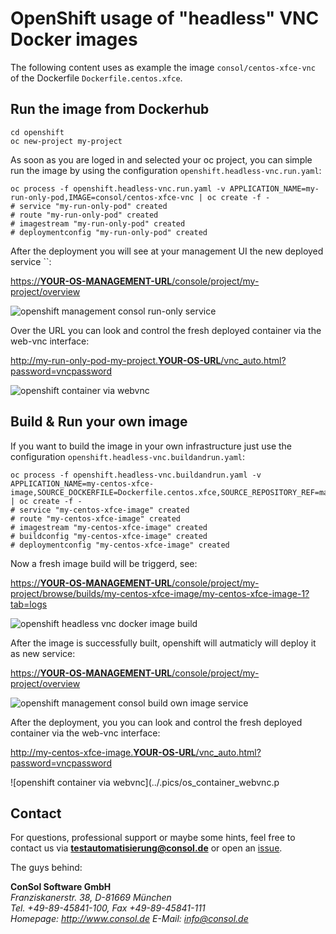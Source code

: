 # OpenShift usage of "headless" VNC Docker images

The following content uses as example the image `consol/centos-xfce-vnc` of the Dockerfile `Dockerfile.centos.xfce`.

## Run the image from Dockerhub
                                
    cd openshift                
    oc new-project my-project   

As soon as you are loged in and selected your oc project, you can simple run the image by using the configuration `openshift.headless-vnc.run.yaml`:

    oc process -f openshift.headless-vnc.run.yaml -v APPLICATION_NAME=my-run-only-pod,IMAGE=consol/centos-xfce-vnc | oc create -f -
    # service "my-run-only-pod" created
    # route "my-run-only-pod" created
    # imagestream "my-run-only-pod" created
    # deploymentconfig "my-run-only-pod" created

After the deployment you will see at your management UI the new deployed service ``:

[https://__YOUR-OS-MANAGEMENT-URL__/console/project/my-project/overview]() 

![openshift management consol run-only service](../.pics/os_run_only.png)


Over the URL you can look and control the fresh deployed container via the web-vnc interface:
 
[http://my-run-only-pod-my-project.__YOUR-OS-URL__/vnc_auto.html?password=vncpassword]() 
 
![openshift container via webvnc](../.pics/os_container_webvnc.png)

 
## Build & Run your own image

If you want to build the image in your own infrastructure just use the configuration `openshift.headless-vnc.buildandrun.yaml`:

    oc process -f openshift.headless-vnc.buildandrun.yaml -v APPLICATION_NAME=my-centos-xfce-image,SOURCE_DOCKERFILE=Dockerfile.centos.xfce,SOURCE_REPOSITORY_REF=master | oc create -f -
    # service "my-centos-xfce-image" created
    # route "my-centos-xfce-image" created
    # imagestream "my-centos-xfce-image" created
    # buildconfig "my-centos-xfce-image" created
    # deploymentconfig "my-centos-xfce-image" created

Now a fresh image build will be triggerd, see:

[https://__YOUR-OS-MANAGEMENT-URL__/console/project/my-project/browse/builds/my-centos-xfce-image/my-centos-xfce-image-1?tab=logs]()

![openshift headless vnc docker image build](../.pics/os_build_and_run.png)

After the image is successfully built, openshift will autmaticly will deploy it as new service:

[https://__YOUR-OS-MANAGEMENT-URL__/console/project/my-project/overview]() 

![openshift management consol build own image service](../.pics/os_build_and_run_deployment.png)

After the deployment, you you can look and control the fresh deployed container via the web-vnc interface:
 
[http://my-centos-xfce-image.__YOUR-OS-URL__/vnc_auto.html?password=vncpassword]() 
 
![openshift container via webvnc](../.pics/os_container_webvnc.p

  

## Contact
For questions, professional support or maybe some hints, feel free to contact us via **[testautomatisierung@consol.de](mailto:testautomatisierung@consol.de)** or open an [issue](https://github.com/ConSol/docker-headless-vnc-container/issues/new).

The guys behind:

**ConSol Software GmbH** <br/>
*Franziskanerstr. 38, D-81669 München* <br/>
*Tel. +49-89-45841-100, Fax +49-89-45841-111*<br/>
*Homepage: http://www.consol.de E-Mail: [info@consol.de](info@consol.de)*
